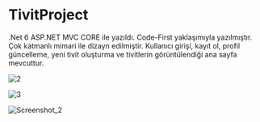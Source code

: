 # TivitProject

.Net 6 ASP.NET MVC CORE ile yazıldı.
Code-First yaklaşımıyla yazılmıştır.
Çok katmanlı mimari ile dizayn edilmiştir.
Kullanıcı girişi, kayıt ol, profil güncelleme, yeni tivit oluşturma ve tivitlerin görüntülendiği ana sayfa mevcuttur.

![2](https://github.com/KadirBircanoglu/TivitProject/assets/125546912/816da2e9-2c36-4de4-97b6-792ff2c948b0)


![3](https://github.com/KadirBircanoglu/TivitProject/assets/125546912/437052d2-5f14-4738-9817-704b4a510b8f)


![Screenshot_2](https://github.com/KadirBircanoglu/TivitProject/assets/125546912/950e59d5-5238-4e51-af25-95f4dbf27a9c)
